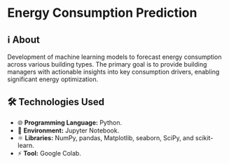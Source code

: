 # Energy Consumption Prediction

## ℹ️ About

Development of machine learning models to forecast energy consumption across various building types. The primary goal is to provide building managers with actionable insights into key consumption drivers, enabling significant energy optimization.

## 🛠️ Technologies Used

- 🌐 **Programming Language:** Python.
- 🌱 **Environment:** Jupyter Notebook.
- ⚛️ **Libraries:** NumPy, pandas, Matplotlib, seaborn, SciPy, and scikit-learn.
- ⚡ **Tool:** Google Colab.

